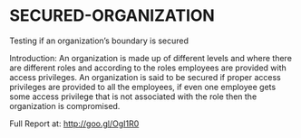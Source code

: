 SECURED-ORGANIZATION
====================

Testing if an organization’s boundary is secured

Introduction: An organization is made up of different levels and where there are different roles and according to the roles employees are provided with access privileges. An organization is said to be secured if proper access privileges are provided to all the employees, if even one employee gets some access privilege that is not associated with the role then the organization is compromised.

Full Report at: http://goo.gl/OgI1R0
